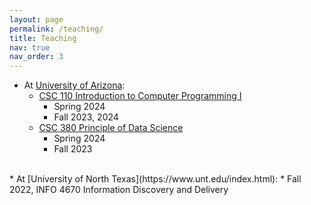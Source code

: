 ```yaml
---
layout: page
permalink: /teaching/
title: Teaching
nav: true
nav_order: 3
---
```


* At [University of Arizona](https://www.arizona.edu/):
    * [CSC 110 Introduction to Computer Programming I](https://xinchenyu.github.io/csc110-fall2024/)
        * Spring 2024
        * Fall 2023, 2024
    * [CSC 380 Principle of Data Science]()
        * Spring 2024
        * Fall 2023 

 <br>
* At [University of North Texas](https://www.unt.edu/index.html):
    * Fall 2022, INFO 4670 Information Discovery and Delivery

